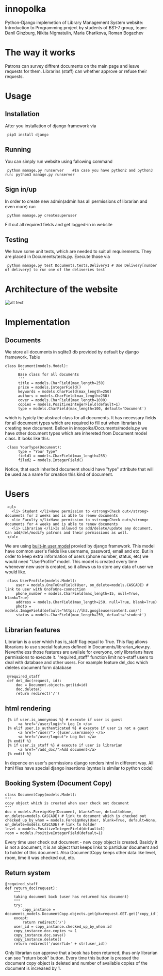 # innopolka
Python-Django implemetion of Library Management System website: 
Introduction to Programming project by students of BS1-7 group, team: Danil Ginzburg, Nikita Nigmatulin,
Maria Charikova, Roman Bogachev

# The way it works
Patrons can survey diffrent documents on the main page and leave requests for them. Librarins (staff) can whether 
approve or refuse their requests. 

# Usage
## Installation
After you installation of django framework via
     
     pip3 install django
## Running
You can simply run website using fallowing command

     python manage.py runserver    #In case you have python2 and python3 run: python3 manage.py runserver    
     
## Sign in/up
In order to create new admin(admin has all permissions of librarian and even more) run

     python manage.py createsuperuser
     
Fill out all required fields and get logged-in in website

## Testing
We have some unit tests, which are needed to suit all requirements. They are placed in Documents/tests.py. Execute those via

     python manage.py test Documents.tests.Delivery1 # Use Delivery[number of delivery] to run one of the deliveries test


# Architecture of the website
![alt text](https://github.com/charikova/innopolka/blob/master/main.png)
# Implementation
## Documents
We store all documents in sqlite3 db provided by default by django framework. 
Table 

    class Document(models.Model):
          '''
          Base class for all documents
          '''
          title = models.CharField(max_length=250)
          price = models.IntegerField()
          keywords = models.CharField(max_length=250)
          authors = models.CharField(max_length=250)
          cover = models.CharField(max_length=1000)
          copies = models.PositiveIntegerField(default=1)
          type = models.CharField(max_length=100, default='Document')

which is typicly the abstract class for all documents. It has necessary fields for all document types which are 
required to fill out when librarian is creating new document.
Bellow in innopolka/Documents/models.py we have other document types which are inhereted from 
Document model class. It looks like this: 

     class YourType(Document):
          type = "Your Type"
          field1 = models.CharField(max_length=255)
          filed2 = models.IntegerField()
          
Notice, that each inherited document should have "type" attribute that will be used as a name for 
creation this kind of document. 

# Users 
     <ul>
       <li> Student </li>Have permission to <strong>Check out</strong> documents for 3 weeks and is able to renew documents
       <li> Faculty </li>Have permission to <strong>Check out</strong> documents for 4 weeks and is able to renew documents
       <li> Librarian </li>Is allowed to add/delete/update any document. Can add/del/modify patrons and their permissions as well.
     </ul>

We are using <a href="https://docs.djangoproject.com/en/2.0/topics/auth/">built-in user model</a> provied by 
django framework. This model have common user's fields like username, password, email and etc. But in order 
to keep extra information of users (phone number, status, etc) we would need "UserProfile" model. This model
is created every time whenever new user is created, so it allows us to store any data of user we would like.

     class UserProfile(models.Model):
         user = models.OneToOneField(User, on_delete=models.CASCADE) # link to user with OnoToOne-connection
         phone_number = models.CharField(max_length=15, null=True, blank=True)
         address = models.CharField(max_length=250, null=True, blank=True)
         photo = models.ImageField(default="https://lh3.googleusercontent.com/")
         status = models.CharField(max_length=250, default='student')
         
         
## Librarian features
Librarian is a user which has is_staff flag equal to True. This flag allows librarians to use special features
defined in Documents/librarian_view.py. Nevertheless those features are availale for everyone, only 
librarians have permissions to execute it. "required_staff" function limit non-staff users to deal with database
and other users. For example feature del_doc which deletes document form database

     @required_staff
     def del_doc(request, id):
         doc = Document.objects.get(id=id)
         doc.delete()
         return redirect('/')
         
         
## html rendering
     {% if user.is_anonymous %} # execute if user is guest
          <a href="/user/login"> Log In </a>
     {% elif user.is_authenticated %} # execute if user is not a guest
          <a href="/user/"> {{user.username}} </a>
          <a href="/user/logout"> Log Out </a>
     {% endif %}
     {% if user.is_staff %} # execute if user is librarian
          <a href="/add_doc/">Add document</a>
     {% endif %}

 In depence on user's permissions django renders html in different way. 
 All html files have special django insertions (syntax is similar to python code)
      
## Booking System (Document Copy)
    class DocumentCopy(models.Model):
    """
    copy object which is created when user check out document
    """
    doc = models.ForeignKey(Document, blank=True, default=None, on_delete=models.CASCADE) # link to document which is checked out
    checked_up_by_whom = models.ForeignKey(User, blank=True, default=None, on_delete=models.CASCADE) # link to holder
    level = models.PositiveIntegerField(default=1)
    room = models.PositiveIntegerField(default=1)

Every time user check out document - new copy object is created. Basicly it is not a document, it is
an object that keeps links to particluar document and to holder of this document. Also DocumentCopy
keeps other data like level, room, time it was checked out, etc.

## Return system
    @required_staff
    def return_doc(request):
        """
        taking document back (user has returned his document)
        """
        try:
            copy_instance = documents_models.DocumentCopy.objects.get(pk=request.GET.get('copy_id'))
        except:
            return redirect('/')
        user_id = copy_instance.checked_up_by_whom.id
        copy_instance.doc.copies += 1
        copy_instance.doc.save()
        copy_instance.delete()
        return redirect('/user?id=' + str(user_id))

Only librarian can approve that a book has been returned, thus only librarian can see "return book" button. Every time this button
is pressed the document copy object is deleted and number of available copies of the document is increased by 1.



